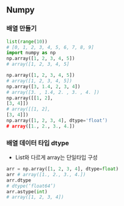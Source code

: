 ## Numpy
### 배열 만들기
```python
list(range(10))
# [0, 1, 2, 3, 4, 5, 6, 7, 8, 9]
import numpy as np
np.array([1, 2, 3, 4, 5])
# array([1, 2, 3, 4, 5]
```
```python
np.array([1, 2, 3, 4, 5])
# array([1, 2, 3, 4, 5])
np.array([3, 1.4, 2, 3, 4])
# array([3. , 1.4, 2. , 3. , 4. ])
np.array([[1, 2],
[3, 4]])
# array([[1, 2],
[3, 4]])
np.array([1, 2, 3, 4], dtype='float’)
# array([1., 2., 3., 4.])
```
### 배열 데이터 타입 dtype
+ List와 다르게 array는 단일타입 구성
```python
arr = np.array([1, 2, 3, 4], dtype=float)
arr # array([1., 2., 3., 4.])
arr.dtype
# dtype(‘float64’)
arr.astype(int)
# array([1, 2, 3, 4])
```
